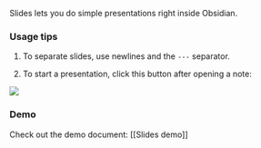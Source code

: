 Slides lets you do simple presentations right inside Obsidian.

### Usage tips

1. To separate slides, use newlines and the `---` separator.

2. To start a presentation, click this button after opening a note:

![](/images/Pasted%20image%2014.png)
### Demo

Check out the demo document: [[Slides demo]]
